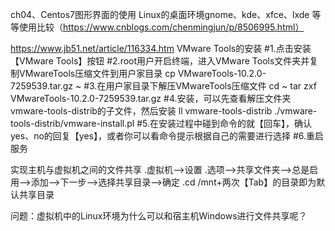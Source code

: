 ch04、Centos7图形界面的使用
Linux的桌面环境gnome、kde、xfce、lxde 等等使用比较（https://www.cnblogs.com/chenmingjun/p/8506995.html）

https://www.jb51.net/article/116334.htm
VMware Tools的安装
    #1.点击安装【VMware Tools】按钮
    #2.root用户开启终端，进入VMware Tools文件夹并复制VMwareTools压缩文件到用户家目录
    cp VMwareTools-10.2.0-7259539.tar.gz  ~
    #3.在用户家目录下解压VMwareTools压缩文件
    cd ~
    tar zxf VMwareTools-10.2.0-7259539.tar.gz
    #4.安装，可以先查看解压文件夹vmware-tools-distrib的子文件，然后安装
    ll vmware-tools-distrib
    ./vmware-tools-distrib/vmware-install.pl
    #5.在安装过程中碰到命令的就【回车】，确认yes、no的回复【yes】，或者你可以看命令提示根据自己的需要进行选择
    #6.重启服务

实现主机与虚拟机之间的文件共享
    .虚拟机-->设置
    .选项-->共享文件夹-->总是启用-->添加-->下一步-->选择共享目录-->确定
    .cd /mnt+两次【Tab】的目录即为默认共享目录

问题：虚拟机中的Linux环境为什么可以和宿主机Windows进行文件共享呢？
